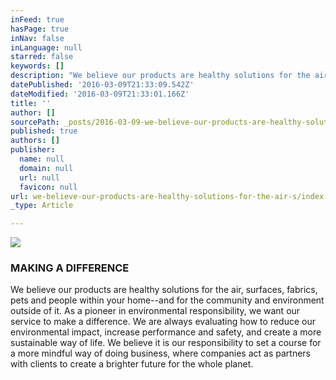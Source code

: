```yaml
---
inFeed: true
hasPage: true
inNav: false
inLanguage: null
starred: false
keywords: []
description: "We believe our products are healthy solutions for the air, surfaces, fabrics, pets and people within your home–and for the community and environment outside of it. As a pioneer in environmental responsibility, we want our service to make a difference.\_ We are always evaluating how to reduce our environmental impact, increase performance and safety, and create a more sustainable way of life. We believe it is our responsibility to set a course for a more mindful way of doing business, where companies act as partners with clients to create a brighter future for the whole planet."
datePublished: '2016-03-09T21:33:09.542Z'
dateModified: '2016-03-09T21:33:01.166Z'
title: ''
author: []
sourcePath: _posts/2016-03-09-we-believe-our-products-are-healthy-solutions-for-the-air-s.md
published: true
authors: []
publisher:
  name: null
  domain: null
  url: null
  favicon: null
url: we-believe-our-products-are-healthy-solutions-for-the-air-s/index.html
_type: Article

---
```

![](https://the-grid-user-content.s3-us-west-2.amazonaws.com/1350bc61-af63-40f1-85ba-7af479d58960.jpg)

### MAKING A DIFFERENCE

We believe our products are healthy solutions for the air, surfaces, fabrics, pets and people within your home--and for the community and environment outside of it. As a pioneer in environmental responsibility, we want our service to make a difference.  We are always evaluating how to reduce our environmental impact, increase performance and safety, and create a more sustainable way of life. We believe it is our responsibility to set a course for a more mindful way of doing business, where companies act as partners with clients to create a brighter future for the whole planet.